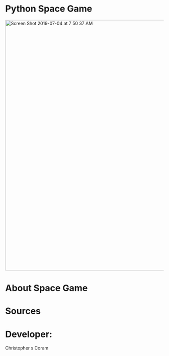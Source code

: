 # Python Space Game
<img width="797" alt="Screen Shot 2019-07-04 at 7 50 37 AM" src="https://user-images.githubusercontent.com/36040531/60664767-b7c0de80-9e30-11e9-8328-253ae0c08e8b.png">

# About Space Game


# Sources


# Developer:
Christopher s Coram
